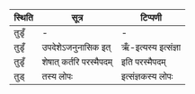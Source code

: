 | स्थिति | सूत्र | टिप्पणी |
| ----- | ------- | ------ |
| तुडृँ | - | - |
| तुडृँ | उपदेशेऽजनुनासिक इत् | ऋँ-इत्यस्य इत्संज्ञा |
| तुडृँ | शेषात् कर्तरि परस्मैपदम् | इति परस्मैपदम् |
| तुड् | तस्य लोपः | इत्संज्ञकस्य लोपः |

